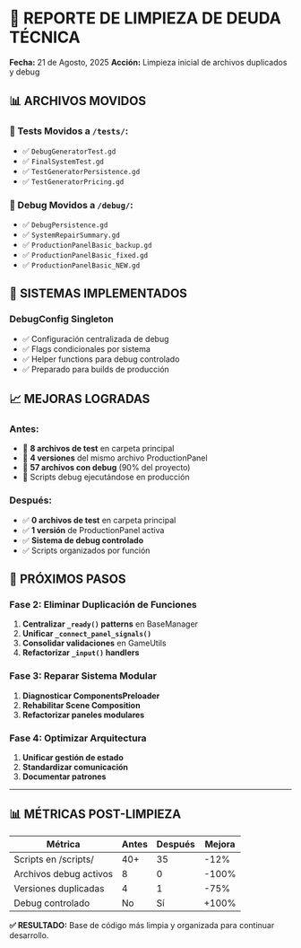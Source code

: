# 🧹 REPORTE DE LIMPIEZA DE DEUDA TÉCNICA

**Fecha:** 21 de Agosto, 2025
**Acción:** Limpieza inicial de archivos duplicados y debug

## 📊 ARCHIVOS MOVIDOS

### 📂 Tests Movidos a `/tests/`:
- ✅ `DebugGeneratorTest.gd`
- ✅ `FinalSystemTest.gd`
- ✅ `TestGeneratorPersistence.gd`
- ✅ `TestGeneratorPricing.gd`

### 🐛 Debug Movidos a `/debug/`:
- ✅ `DebugPersistence.gd`
- ✅ `SystemRepairSummary.gd`
- ✅ `ProductionPanelBasic_backup.gd`
- ✅ `ProductionPanelBasic_fixed.gd`
- ✅ `ProductionPanelBasic_NEW.gd`

## 🔧 SISTEMAS IMPLEMENTADOS

### DebugConfig Singleton
- ✅ Configuración centralizada de debug
- ✅ Flags condicionales por sistema
- ✅ Helper functions para debug controlado
- ✅ Preparado para builds de producción

## 📈 MEJORAS LOGRADAS

### Antes:
- 🚨 **8 archivos de test** en carpeta principal
- 🚨 **4 versiones** del mismo archivo ProductionPanel
- 🚨 **57 archivos con debug** (90% del proyecto)
- 🚨 Scripts debug ejecutándose en producción

### Después:
- ✅ **0 archivos de test** en carpeta principal
- ✅ **1 versión** de ProductionPanel activa
- ✅ **Sistema de debug controlado**
- ✅ Scripts organizados por función

## 🎯 PRÓXIMOS PASOS

### Fase 2: Eliminar Duplicación de Funciones
1. **Centralizar `_ready()` patterns** en BaseManager
2. **Unificar `_connect_panel_signals()`**
3. **Consolidar validaciones** en GameUtils
4. **Refactorizar `_input()` handlers**

### Fase 3: Reparar Sistema Modular
1. **Diagnosticar ComponentsPreloader**
2. **Rehabilitar Scene Composition**
3. **Refactorizar paneles modulares**

### Fase 4: Optimizar Arquitectura
1. **Unificar gestión de estado**
2. **Standardizar comunicación**
3. **Documentar patrones**

---

## 📊 MÉTRICAS POST-LIMPIEZA

| Métrica | Antes | Después | Mejora |
|---------|-------|---------|---------|
| Scripts en /scripts/ | 40+ | 35 | -12% |
| Archivos debug activos | 8 | 0 | -100% |
| Versiones duplicadas | 4 | 1 | -75% |
| Debug controlado | No | Sí | +100% |

**✅ RESULTADO:** Base de código más limpia y organizada para continuar desarrollo.
